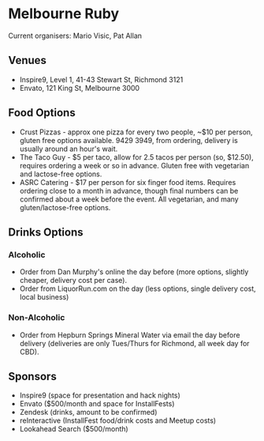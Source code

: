 Melbourne Ruby
==============

Current organisers: Mario Visic, Pat Allan

## Venues

* Inspire9, Level 1, 41-43 Stewart St, Richmond 3121
* Envato, 121 King St, Melbourne 3000

## Food Options

* Crust Pizzas - approx one pizza for every two people, ~$10 per person, gluten free options available. 9429 3949, from ordering, delivery is usually around an hour's wait.
* The Taco Guy - $5 per taco, allow for 2.5 tacos per person (so, $12.50), requires ordering a week or so in advance. Gluten free with vegetarian and lactose-free options.
* ASRC Catering - $17 per person for six finger food items. Requires ordering close to a month in advance, though final numbers can be confirmed about a week before the event. All vegetarian, and many gluten/lactose-free options.

## Drinks Options

### Alcoholic

* Order from Dan Murphy's online the day before (more options, slightly cheaper, delivery cost per case).
* Order from LiquorRun.com on the day (less options, single delivery cost, local business)

### Non-Alcoholic

* Order from Hepburn Springs Mineral Water via email the day before delivery (deliveries are only Tues/Thurs for Richmond, all week day for CBD).

## Sponsors

* Inspire9 (space for presentation and hack nights)
* Envato ($500/month and space for InstallFests)
* Zendesk (drinks, amount to be confirmed)
* reInteractive (InstallFest food/drink costs and Meetup costs)
* Lookahead Search ($500/month)
